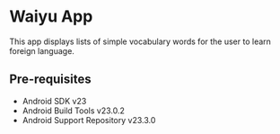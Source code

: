 # Waiyu App 
This app displays lists of simple vocabulary words for the user to learn foreign language.

## Pre-requisites
 * Android SDK v23
 * Android Build Tools v23.0.2
 * Android Support Repository v23.3.0

